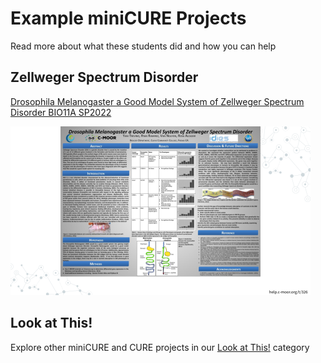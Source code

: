 # Example miniCURE Projects

Read more about what these students did and how you can help

<h2>Zellweger Spectrum Disorder</h2>

[Drosophila Melanogaster a Good Model System of Zellweger Spectrum Disorder BIO11A SP2022](https://help.c-moor.org/t/326)

<img src="example-minicure-projects_files/figure-html//1rWH7VTcPV1juH0E9NI-X6evMIKzgn1MQKlf_CRzT73w_g1f734f625ef_0_0.png" width="480" />

<h2>Look at This!</h2>

Explore other miniCURE and CURE projects in our [Look at This!](https://help.c-moor.org/c/look-at-this/8) category
